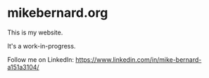 # mikebernard.org

This is my website.

It's a work-in-progress.

Follow me on LinkedIn: https://www.linkedin.com/in/mike-bernard-a151a3104/
